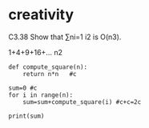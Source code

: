 # creativity
C3.38 Show that ∑ni=1 i2 is O(n3).

1+4+9+16+... n2
```
def compute_square(n):
    return n*n   #c

sum=0 #c
for i in range(n): 
    sum=sum+compute_square(i) #c+c=2c

print(sum)
```
 
